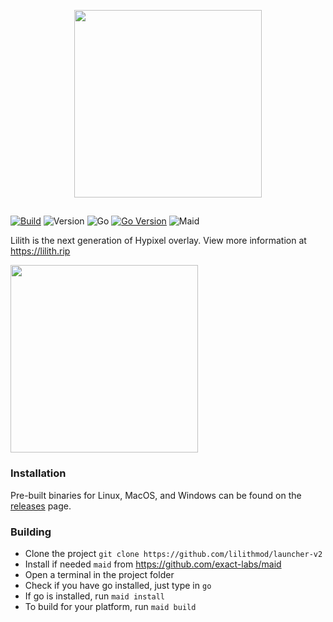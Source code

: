 <p align="center"><img style="width: 300px;" src="https://lilith.rip/images/lilith-text.png"></p>

##

[![Build](https://github.com/lilithmod/launcher-v2/actions/workflows/build.yml/badge.svg)](https://github.com/lilithmod/launcher-v2/actions/workflows/build.yml) ![Version](https://img.shields.io/badge/Version-0.3.0-%23EF2D5C.svg) ![Go](https://img.shields.io/badge/Powered_by-Golang-%2300ADD8.svg?style=flat&logoColor=white) [![Go Version](https://img.shields.io/github/go-mod/go-version/lilithmod/launcher-v2.svg)](https://github.com/lilithmod/launcher-v2/blob/master/go.mod) ![Maid](https://img.shields.io/badge/Uses-Maid-%23FF8BBF.svg?style=flat&logoColor=white)

Lilith is the next generation of Hypixel overlay. View more information at https://lilith.rip

<img style="height: 300px;" src="https://github.com/lilithmod/launcher-v2/blob/master/.github/assets/screenshot.png">

### Installation

Pre-built binaries for Linux, MacOS, and Windows can be found on the [releases](https://github.com/lilithmod/launcher-v2/releases) page.

### Building

- Clone the project `git clone https://github.com/lilithmod/launcher-v2`
- Install if needed `maid` from https://github.com/exact-labs/maid
- Open a terminal in the project folder
- Check if you have go installed, just type in `go`
- If go is installed, run `maid install`
- To build for your platform, run `maid build`
